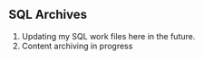<!-- FAQ Section Starts -->
## SQL Archives
1.  Updating my SQL work files here in  the future.
2.  Content archiving in progress

<!-- FAQ Section Ends -->
